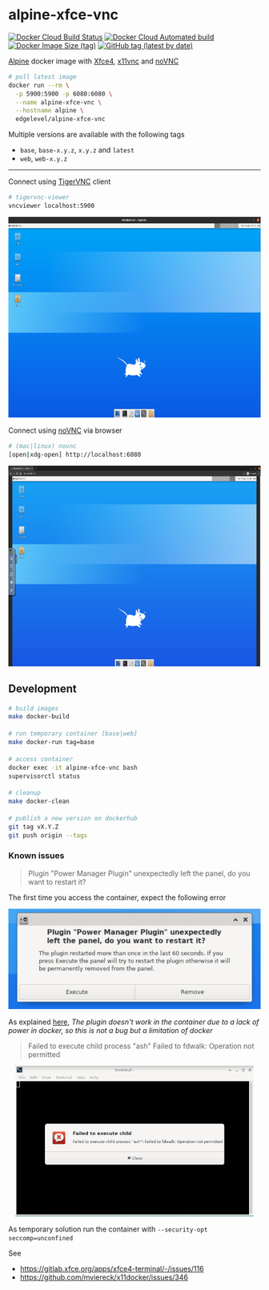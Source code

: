# alpine-xfce-vnc

[![Docker Cloud Build Status][build-image]][build-url]
[![Docker Cloud Automated build][build-automated-image]][build-automated-url]
[![Docker Image Size (tag)][size-image]][size-url]
[![GitHub tag (latest by date)][tag-image]][tag-url]

[build-image]: https://img.shields.io/docker/cloud/build/edgelevel/alpine-xfce-vnc?style=flat-square
[build-url]: https://hub.docker.com/r/edgelevel/alpine-xfce-vnc
[build-automated-image]: https://img.shields.io/docker/cloud/automated/edgelevel/alpine-xfce-vnc?style=flat-square
[build-automated-url]: https://hub.docker.com/r/edgelevel/alpine-xfce-vnc/builds
[size-image]: https://img.shields.io/docker/image-size/edgelevel/alpine-xfce-vnc/latest?color=blueviolet&style=flat-square
[size-url]: https://hub.docker.com/r/edgelevel/alpine-xfce-vnc
[tag-image]: https://img.shields.io/github/v/tag/edgelevel/alpine-xfce-vnc?color=orange&style=flat-square
[tag-url]: https://hub.docker.com/r/edgelevel/alpine-xfce-vnc/tags

[Alpine](https://alpinelinux.org) docker image with [Xfce4](https://xfce.org), [x11vnc](http://www.karlrunge.com/x11vnc) and [noVNC](https://novnc.com/info.html)

```bash
# pull latest image
docker run --rm \
  -p 5900:5900 -p 6080:6080 \
  --name alpine-xfce-vnc \
  --hostname alpine \
  edgelevel/alpine-xfce-vnc
```

Multiple versions are available with the following tags
* `base`, `base-x.y.z`, `x.y.z` and `latest`
* `web`, `web-x.y.z`

---

Connect using [TigerVNC](https://tigervnc.org) client

```bash
# tigervnc-viewer
vncviewer localhost:5900
```

<p align="center">
  <img src="screenshots/tigervnc.png" height="400" alt="tigervnc">
</p>

Connect using [noVNC](https://novnc.com/info.html) via browser

```bash
# (mac|linux) novnc
[open|xdg-open] http://localhost:6080
```

<p align="center">
  <img src="screenshots/novnc.png" height="400" alt="novnc">
</p>

## Development

```bash
# build images
make docker-build

# run temporary container [base|web]
make docker-run tag=base

# access container
docker exec -it alpine-xfce-vnc bash
supervisorctl status

# cleanup
make docker-clean

# publish a new version on dockerhub
git tag vX.Y.Z
git push origin --tags
```

### Known issues

> Plugin "Power Manager Plugin" unexpectedly left the panel, do you want to restart it?

The first time you access the container, expect the following error

<p align="center">
  <img src="screenshots/power-manager-plugin-error.png" height="200" alt="power-manager-plugin-error">
</p>

As explained [here](https://bugzilla.xfce.org/show_bug.cgi?id=15666), *The plugin doesn't work in the container due to a lack of power in docker, so this is not a bug but a limitation of docker*

> Failed to execute child process "ash" Failed to fdwalk: Operation not permitted

<p align="center">
  <img src="screenshots/xfce-terminal-error.png" height="300" alt="power-manager-plugin-error">
</p>

As temporary solution run the container with `--security-opt seccomp=unconfined`

See
* https://gitlab.xfce.org/apps/xfce4-terminal/-/issues/116
* https://github.com/mviereck/x11docker/issues/346
